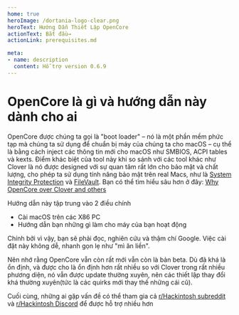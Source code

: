 ```yaml
---
home: true
heroImage: /dortania-logo-clear.png
heroText: Hướng Dẫn Thiết Lập OpenCore
actionText: Bắt đầu→
actionLink: prerequisites.md

meta:
- name: description
  content: Hỗ trợ version 0.6.9
---
```


# OpenCore là gì và hướng dẫn này dành cho ai

OpenCore được chúng ta gọi là "boot loader" – nó là một phần mềm phức tạp mà chúng ta sử dụng để chuẩn bị máy của chúng ta cho macOS – cụ thể là bằng cách inject các thông tin mới cho macOS như SMBIOS, ACPI tables và kexts. Điểm khác biệt của tool này khi so sánh với các tool khác như Clover là nó được designed với sự quan tâm rất lớn cho bảo mật và chất lượng, cho phép ta sử dụng tính năng bảo mật trên real Macs, như là [System Integrity Protection](https://support.apple.com/en-ca/HT204899) và [FileVault](https://support.apple.com/en-ca/HT204837). Bạn có thể tìm hiểu sâu hơn ở đây: [Why OpenCore over Clover and others](why-oc.md)

Hướng dẫn này tập trung vào 2 điều chính

* Cài macOS trên các X86 PC
* Hướng dẫn bạn những gì làm cho máy của bạn hoạt động

Chính bởi vì vậy, bạn sẽ phải đọc, nghiên cứu và thậm chí Google. Việc cài đặt này không dễ, nhanh gọn lẹ như "mì ăn liền".

Nên nhớ rằng OpenCore vẫn còn rất mới vẫn còn là bản beta. Dù đã khá là ổn định, và được cho là ổn định hơn rất nhiều so với Clover trong rất nhiều phương diện, nó vẫn được update thường xuyên, nên các thiết lập thay đổi khá thường xuyên(tức là các quirks mới thay thế những cái cũ).

Cuối cùng, những ai gặp vấn đề có thể tham gia cả [r/Hackintosh subreddit](https://www.reddit.com/r/hackintosh/) và [r/Hackintosh Discord](https://discord.gg/u8V7N5C) để được hỗ trợ nhiều hơn